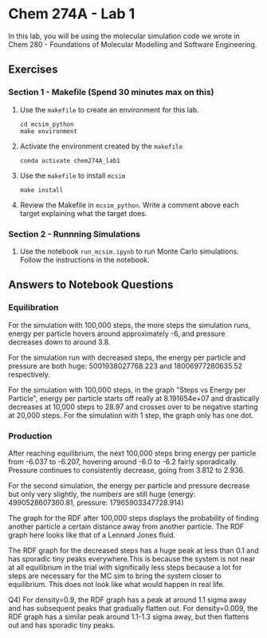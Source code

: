 # Chem 274A - Lab 1

In this lab, you will be using the molecular simulation code we wrote in Chem 280 - Foundations of Molecular Modelling and Software Engineering.

## Exercises

### Section 1 - Makefile (Spend 30 minutes max on this)
1. Use the `makefile` to create an environment for this lab.
    ```
    cd mcsim_python
    make environment
    ```
2. Activate the environment created by the `makefile`
    ```
    conda activate chem274A_lab1
    ```
3. Use the `makefile` to install `mcsim`
    ```
    make install
    ```

4. Review the Makefile in `mcsim_python`. Write a comment above each target explaining what the target does.

### Section 2 - Runnning Simulations
1. Use the notebook `run_mcsim.ipynb` to run Monte Carlo simulations. Follow the instructions in the notebook.

## Answers to Notebook Questions

### Equilibration 
For the simulation with 100,000 steps, the more steps the simulation runs, energy per particle hovers around approximately -6, and pressure decreases down to around 3.8. 

For the simulation run with decreased steps, the energy per particle and pressure are both huge: 5001938027768.223 and 18006977280635.52 respectively. 

For the simulation with 100,000 steps, in the graph "Steps vs Energy per Particle", energy per particle starts off really at 8.191654e+07 and drastically decreases at 10,000 steps to 28.97 and crosses over to be negative starting at 20,000 steps. For the simulation with 1 step, the graph only has one dot. 


### Production
After reaching equilibrium, the next 100,000 steps bring energy per particle from -6.037 to -6.207, hovering around -6.0 to -6.2 fairly sporadically. Pressure continues to consistently decrease, going from 3.812 to 2.936. 

For the second simulation, the energy per particle and pressure decrease but only very slightly, the numbers are still huge (energy: 4990528607360.81, pressure: 17965903347728.914)

The graph for the RDF after 100,000 steps displays the probability of finding another particle a certain distance away from another particle. The RDF graph here looks like that of a Lennard Jones fluid. 

The RDF graph for the decreased steps has a huge peak at less than 0.1 and has sporadic tiny peaks everywhere.This is because the system is not near at all equilibrium in the trial with significally less steps because a lot for steps are necessary for the MC sim to bring the system closer to equilibrium. This does not look like what would happen in real life. 


Q4) For density=0.9, the RDF graph has a peak at around 1.1 sigma away and has subsequent peaks that gradually flatten out.
For density=0.009, the RDF graph has a similar peak around 1.1-1.3 sigma away, but then flattens out and has sporadic tiny peaks. 